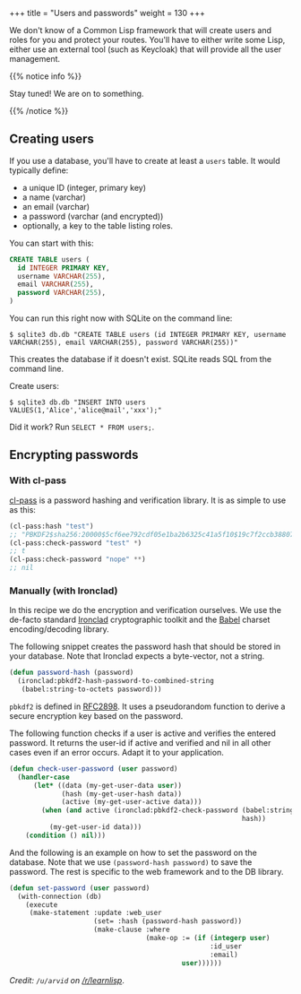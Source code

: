 +++
title = "Users and passwords"
weight = 130
+++

We don't know of a Common Lisp framework that will create users and
roles for you and protect your routes. You'll have to either write
some Lisp, either use an external tool (such as Keycloak) that will
provide all the user management.

{{% notice info %}}

Stay tuned! We are on to something.

{{% /notice %}}


## Creating users

If you use a database, you'll have to create at least a `users`
table. It would typically define:
- a unique ID (integer, primary key)
- a name (varchar)
- an email (varchar)
- a password (varchar (and encrypted))
- optionally, a key to the table listing roles.

You can start with this:

~~~SQL
CREATE TABLE users (
  id INTEGER PRIMARY KEY,
  username VARCHAR(255),
  email VARCHAR(255),
  password VARCHAR(255),
)
~~~

You can run this right now with SQLite on the command line:

```
$ sqlite3 db.db "CREATE TABLE users (id INTEGER PRIMARY KEY, username VARCHAR(255), email VARCHAR(255), password VARCHAR(255))"
```

This creates the database if it doesn't exist. SQLite reads SQL from the command line.

Create users:

```
$ sqlite3 db.db "INSERT INTO users VALUES(1,'Alice','alice@mail','xxx');"
```

Did it work? Run `SELECT * FROM users;`.


## Encrypting passwords

### With cl-pass

[cl-pass](https://github.com/eudoxia0/cl-pass) is a password hashing and verification library. It is as simple to use as this:

```lisp
(cl-pass:hash "test")
;; "PBKDF2$sha256:20000$5cf6ee792cdf05e1ba2b6325c41a5f10$19c7f2ccb3880716bf7cdf999b3ed99e07c7a8140bab37af2afdc28d8806e854"
(cl-pass:check-password "test" *)
;; t
(cl-pass:check-password "nope" **)
;; nil
```

### Manually (with Ironclad)

In this recipe we do the encryption and verification ourselves. We use the de-facto standard
[Ironclad](https://github.com/froydnj/ironclad) cryptographic toolkit
and the [Babel](https://github.com/cl-babel/babel) charset
encoding/decoding library.

The following snippet creates the password hash that should be stored in your
database. Note that Ironclad expects a byte-vector, not a string.

```lisp
(defun password-hash (password)
  (ironclad:pbkdf2-hash-password-to-combined-string
   (babel:string-to-octets password)))
```

`pbkdf2` is defined in [RFC2898](https://tools.ietf.org/html/rfc2898).
It uses a pseudorandom function to derive a secure encryption key
based on the password.

The following function checks if a user is active and verifies the
entered password. It returns the user-id if active and verified and
nil in all other cases even if an error occurs. Adapt it to your
application.

```lisp
(defun check-user-password (user password)
  (handler-case
      (let* ((data (my-get-user-data user))
             (hash (my-get-user-hash data))
             (active (my-get-user-active data)))
        (when (and active (ironclad:pbkdf2-check-password (babel:string-to-octets password)
                                                          hash))
          (my-get-user-id data)))
    (condition () nil)))
```

And the following is an example on how to set the password on the
database. Note that we use `(password-hash password)` to save the
password. The rest is specific to the web framework and to the DB
library.

```lisp
(defun set-password (user password)
  (with-connection (db)
    (execute
     (make-statement :update :web_user
                     (set= :hash (password-hash password))
                     (make-clause :where
                                  (make-op := (if (integerp user)
                                                  :id_user
                                                  :email)
                                           user))))))
```

*Credit: `/u/arvid` on [/r/learnlisp](https://www.reddit.com/r/learnlisp/comments/begcf9/can_someone_give_me_an_eli5_on_hiw_to_encrypt_and/)*.
